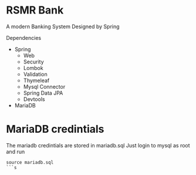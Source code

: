 # RSMR Bank
A modern Banking System Designed by Spring

Dependencies
-   Spring
    -   Web
    -   Security
    -   Lombok
    -   Validation
    -   Thymeleaf
    -   Mysql Connector
    -   Spring Data JPA
    -   Devtools
-   MariaDB

# MariaDB credintials
The mariadb credintials are stored in mariadb.sql
Just login to mysql as root and run
```
source mariadb.sql
```s